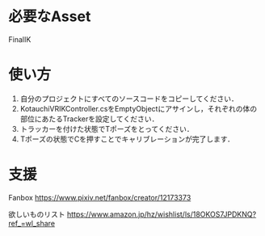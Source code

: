 # 必要なAsset

FinalIK

# 使い方

1. 自分のプロジェクトにすべてのソースコードをコピーしてください．
2. KotauchiVRIKController.csをEmptyObjectにアサインし，それぞれの体の部位にあたるTrackerを設定してください．
3. トラッカーを付けた状態でTポーズをとってください．
4. Tポーズの状態でCを押すことでキャリブレーションが完了します．

# 支援

Fanbox
https://www.pixiv.net/fanbox/creator/12173373

欲しいものリスト
https://www.amazon.jp/hz/wishlist/ls/18OKOS7JPDKNQ?ref_=wl_share
